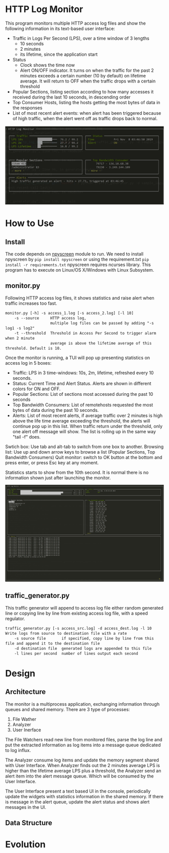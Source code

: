 HTTP Log Monitor
================

This program monitors multiple HTTP access log files and show the following information in its text-based user interface:
- Traffic in Logs Per Second (LPS), over a time window of 3 lengths
  - 10 seconds
  - 2 minutes
  - its lifetime, since the application start
- Status
  - Clock shows the time now
  - Alert ON/OFF indicator. It turns on when the traffic for the past 2 minutes exceeds a certain number (10 by default) on lifetime average. It will return to OFF when the traffic drops with a certain threshold
- Popular Sections, listing section according to how many accesses it received during the last 10 seconds, in descending order
- Top Consumer Hosts, listing the hosts getting the most bytes of data in the responses
- List of most recent alert events: when alert has been triggered because of high traffic, when the alert went off as traffic drops back to normal.

![UI small 1](/images/screenshot_1.png)


How to Use
==========

Install
-------
The code depends on [npyscreen](https://npyscreen.readthedocs.io/) module to run. We need to install npyscreen by ``pip install npyscreen`` or using the requirement.txt ``pip install -r requirements.txt``
npyscreen requires ncurses library. This program has to execute on Linux/OS X/Windows with Linux Subsystem.


monitor.py
----------
Following HTTP access log files, it shows statistics and raise alert when traffic increases too fast.

```
monitor.py [-h] -s access_1.log [-s access_2.log] [-l 10]
    -s --source     HTTP access log,
                    multiple log files can be passed by adding "-s log1 -s log2"
    -t --threshold  Threshold in Access Per Second to trigger alarm when 2 minute
                    average is above the lifetime average of this threshold. Default is 10.
```
Once the monitor is running, a TUI will pop up presenting statistics on access log in 5 boxes:
- Traffic: LPS in 3 time-windows: 10s, 2m, lifetime, refreshed every 10 seconds.
- Status: Current Time and Alert Status. Alerts are shown in different colors for ON and OFF.
- Popular Sections: List of sections most accessed during the past 10 seconds
- Top Bandwidth Consumers: List of remotehosts requested the most bytes of data during the past 10 seconds.
- Alerts: List of most recent alerts, if average traffic over 2 minutes is high above the life time average exceeding the threshold, the alerts will continue pop up in this list. When traffic return under the threshold, only one alert off message will show. The list is rolling up in the same way "tail -f" does.


Swtich box: Use tab and alt-tab to switch from one box to another.
Browsing list: Use up and down arrow keys to browse a list (Popular Sections, Top Bandwidth Consumers)
Quit monitor: switch to OK button at the bottom and press enter, or press Esc key at any moment.

Statistics starts to show from the 10th second. It is normal there is no information shown just after launching the monitor.

![UI big 5](/images/screenshot_big_5.png)

traffic_generator.py
--------------------
This traffic generator will append to access log file either random generated line or copying line by line from existing access log file, with a speed regulator.

```
traffic_generator.py [-s access_src.log] -d access_dest.log -l 10
Write logs from source to destination file with a rate
    -s source file       if specified, copy line by line from this file and append it to the destination file
    -d destination file  generated logs are appended to this file
    -l lines per second  number of lines output each second
```


Design
======

Architecture
------------
The monitor is a multiprocess application, exchanging information through queues and shared memory.
There are 3 type of processes:
1. File Wather
2. Analyzer
3. User Inerface

The File Watchers read new line from monitored files, parse the log line and put the extracted information as log items into a message queue dedicated to log influx.

The Analyzer consume log items and update the memory segment shared with User Interface. When Analyzer finds out the 2 minutes average LPS is higher than the lifetime average LPS plus a threshold, the Analyzer send an alert item into the alert message queue. Which will be consumed by the User Interface.

The User Interface present a text based UI in the console, periodically update the widgets with statistics information in the shared memory. If there is message in the alert queue, update the alert status and shows alert messages in the UI.

Data Structure
--------------




Evolution
=========
